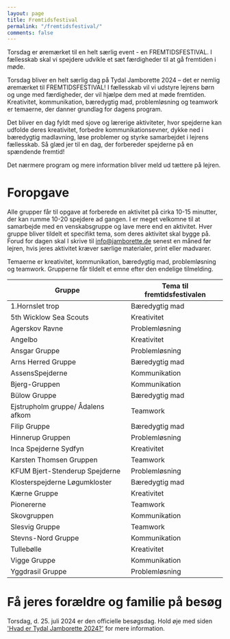 ```yaml
---
layout: page
title: Fremtidsfestival
permalink: "/fremtidsfestival/"
comments: false
---
```


Torsdag er øremærket til en helt særlig event - en FREMTIDSFESTIVAL. I fællesskab skal vi spejdere udvikle et sæt færdigheder til at gå fremtiden i møde. 

Torsdag bliver en helt særlig dag på Tydal Jamborette 2024 – det er nemlig øremærket til FREMTIDSFESTIVAL! I fællesskab vil vi udstyre lejrens børn og unge med færdigheder, der vil hjælpe dem med at møde fremtiden. Kreativitet, kommunikation, bæredygtig mad, problemløsning og teamwork er temaerne, der danner grundlag for dagens program.

Det bliver en dag fyldt med sjove og lærerige aktiviteter, hvor spejderne kan udfolde deres kreativitet, forbedre kommunikationsevner, dykke ned i bæredygtig madlavning, løse problemer og styrke samarbejdet i lejrens fællesskab. Så glæd jer til en dag, der forbereder spejderne på en spændende fremtid!

Det nærmere program og mere information bliver meld ud tættere på lejren.

# Foropgave

Alle grupper får til opgave at forberede en aktivitet på cirka 10-15 minutter, der kan rumme 10-20 spejdere ad gangen. I er meget velkomne til at samarbejde med en venskabsgruppe og lave mere end en aktivitet.
Hver gruppe bliver tildelt et specifikt tema, som deres aktivitet skal bygge på. Forud for dagen skal I skrive til [info@jamborette.de](mailto:info@jamborette.de) senest en måned før lejren, hvis jeres aktivitet kræver særlige materialer, print eller madvarer.

Temaerne er kreativitet, kommunikation, bæredygtig mad, problemløsning og teamwork. Grupperne får tildelt et emne efter den endelige tilmelding.

| **Gruppe**                        | **Tema til fremtidsfestivalen** |
| --------------------------------- | ------------------------------- |
| 1.Hornslet trop                   | Bæredygtig mad                  |
| 5th Wicklow Sea Scouts            | Kreativitet                     |
| Agerskov Ravne                    | Problemløsning                  |
| Angelbo                           | Kreativitet                     |
| Ansgar Gruppe                     | Problemløsning                  |
| Arns Herred Gruppe                | Bæredygtig mad                  |
| AssensSpejderne                   | Kommunikation                   |
| Bjerg-Gruppen                     | Kommunikation                   |
| Bülow Gruppe                      | Bæredygtig mad                  |
| Ejstrupholm gruppe/ Ådalens afkom | Teamwork                        |
| Filip Gruppe                      | Bæredygtig mad                  |
| Hinnerup Gruppen                  | Problemløsning                  |
| Inca Spejderne Sydfyn             | Kreativitet                     |
| Karsten Thomsen Gruppen           | Teamwork                        |
| KFUM Bjert-Stenderup Spejderne    | Problemløsning                  |
| Klosterspejderne Løgumkloster     | Bæredygtig mad                  |
| Kærne Gruppe                      | Kreativitet                     |
| Pionererne                        | Teamwork                        |
| Skovgruppen                       | Kommunikation                   |
| Slesvig Gruppe                    | Teamwork                        |
| Stevns-Nord Gruppe                | Kommunikation                   |
| Tullebølle                        | Kreativitet                     |
| Vigge Gruppe                      | Kommunikation                   |
| Yggdrasil Gruppe                  | Problemløsning                  |

# Få jeres forældre og familie på besøg

Torsdag, d. 25. juli 2024 er den officielle besøgsdag. Hold øje med siden ['Hvad er Tydal Jamborette 2024?'](/hvis-du-er/forælder/) for mere information.